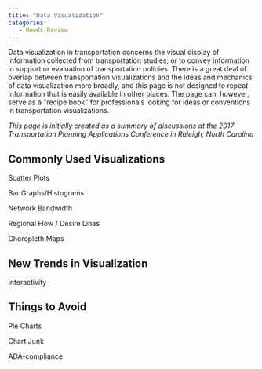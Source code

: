 ```yaml
---
title: "Data Visualization"
categories:
   - Needs Review
---
```


Data visualization in transportation concerns the visual display of information collected from transportation studies, or to convey information in support or evaluation of transportation policies. There is a great deal of overlap between transportation visualizations and the ideas and mechanics of data visualization more broadly, and this page is not designed to repeat information that is easily available in other places. The page can, however, serve as a "recipe book" for professionals looking for ideas or conventions in transportation visualizations.

*This page is initially created as a summary of discussions at the 2017 Transportation Planning Applications Conference in Raleigh, North Carolina*

Commonly Used Visualizations
----------------------------

Scatter Plots

Bar Graphs/Histograms

Network Bandwidth

Regional Flow / Desire Lines

Choropleth Maps

New Trends in Visualization
---------------------------

Interactivity

Things to Avoid
---------------

Pie Charts

Chart Junk

ADA-compliance

